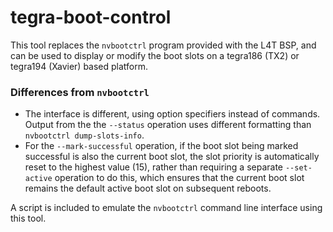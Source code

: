 # tegra-boot-control

This tool replaces the `nvbootctrl` program provided with the L4T BSP,
and can be used to display or modify the boot slots on a tegra186 (TX2)
or tegra194 (Xavier) based platform.

### Differences from `nvbootctrl`

* The interface is different, using option specifiers instead of commands.
  Output from the the `--status` operation uses different formatting
  than `nvbootctrl dump-slots-info`.
* For the `--mark-successful` operation, if the boot slot being marked
  successful is also the current boot slot, the slot priority is
  automatically reset to the highest value (15), rather than requiring
  a separate `--set-active` operation to do this, which ensures that
  the current boot slot remains the default active boot slot on subsequent
  reboots.

A script is included to emulate the `nvbootctrl` command line interface
using this tool.
